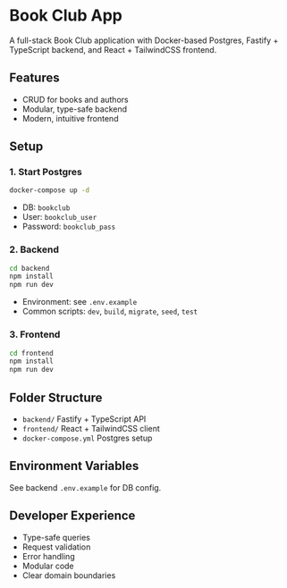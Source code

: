 # Book Club App

A full-stack Book Club application with Docker-based Postgres, Fastify + TypeScript backend, and React + TailwindCSS frontend.

## Features
- CRUD for books and authors
- Modular, type-safe backend
- Modern, intuitive frontend

## Setup

### 1. Start Postgres
```sh
docker-compose up -d
```
- DB: `bookclub`
- User: `bookclub_user`
- Password: `bookclub_pass`

### 2. Backend
```sh
cd backend
npm install
npm run dev
```
- Environment: see `.env.example`
- Common scripts: `dev`, `build`, `migrate`, `seed`, `test`

### 3. Frontend
```sh
cd frontend
npm install
npm run dev
```

## Folder Structure
- `backend/` Fastify + TypeScript API
- `frontend/` React + TailwindCSS client
- `docker-compose.yml` Postgres setup

## Environment Variables
See backend `.env.example` for DB config.

## Developer Experience
- Type-safe queries
- Request validation
- Error handling
- Modular code
- Clear domain boundaries